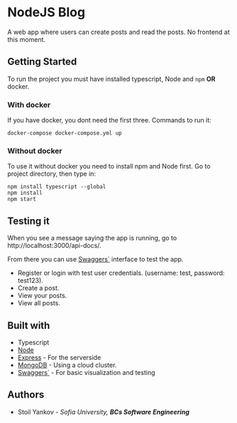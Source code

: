 # NodeJS Blog

A web app where users can create posts and read the posts. No frontend at this moment.

## Getting Started

To run the project you must have installed typescript, Node and `npm` **OR** docker.

### With docker

If you have docker, you dont need the first three. Commands to run it:

```
docker-compose docker-compose.yml up
```

### Without docker

To use it without docker you need to install npm and Node first. Go to project directory, then type in:

```
npm install typescript --global
npm install 
npm start
```

## Testing it

When you see a message saying the app is running, go to http://localhost:3000/api-docs/.

From there you can use [Swaggers`](https://swagger.io/) interface to test the app. 

* Register or login with test user credentials. (username: test, password: test123).
* Create a post.
* View your posts.
* View all posts.

## Built with
* Typescript
* [Node](https://nodejs.org/en/)
* [Express](https://expressjs.com/) - For the serverside
* [MongoDB](https://www.mongodb.com/) - Using a cloud cluster.
* [Swaggers`](https://swagger.io/) - For basic visualization and testing

## Authors
* Stoil Yankov - *Sofia University, **BCs Software Engineering***
